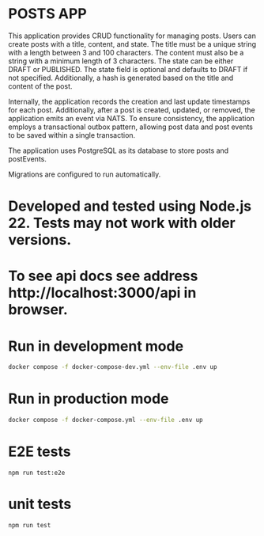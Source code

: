 # POSTS APP

This application provides CRUD functionality for managing posts. Users can create posts with a title, content, and state. The title must be a unique string with a length between 3 and 100 characters. The content must also be a string with a minimum length of 3 characters. The state can be either DRAFT or PUBLISHED. The state field is optional and defaults to DRAFT if not specified. Additionally, a hash is generated based on the title and content of the post.

Internally, the application records the creation and last update timestamps for each post. Additionally, after a post is created, updated, or removed, the application emits an event via NATS. To ensure consistency, the application employs a transactional outbox pattern, allowing post data and post events to be saved within a single transaction.

The application uses PostgreSQL as its database to store posts and postEvents.

Migrations are configured to run automatically.

# Developed and tested using Node.js 22. Tests may not work with older versions.

# To see api docs see address http://localhost:3000/api in browser.

# Run in development mode

```sh
docker compose -f docker-compose-dev.yml --env-file .env up
```

# Run in production mode

```sh
docker compose -f docker-compose.yml --env-file .env up
```

# E2E tests

```
npm run test:e2e
```

# unit tests

```
npm run test
```
